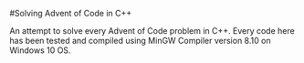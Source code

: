 #Solving Advent of Code in C++

An attempt to solve every Advent of Code problem in C++.
Every code here has been tested and compiled using MinGW Compiler version 8.10 on Windows 10 OS.